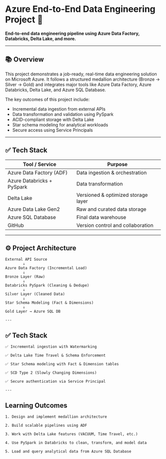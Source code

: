 # Azure End‑to‑End Data Engineering Project 🚀

**End-to-end data engineering pipeline using Azure Data Factory, Databricks, Delta Lake, and more.**

---

## 📚 Overview

This project demonstrates a job-ready, real-time data engineering solution on Microsoft Azure. It follows a structured medallion architecture (Bronze → Silver → Gold) and integrates major tools like Azure Data Factory, Azure Databricks, Delta Lake, and Azure SQL Database.

The key outcomes of this project include:

- Incremental data ingestion from external APIs
- Data transformation and validation using PySpark
- ACID-compliant storage with Delta Lake
- Star schema modeling for analytical workloads
- Secure access using Service Principals

---

## ✅ Tech Stack

| Tool / Service                | Purpose                                   |
|------------------------------|-------------------------------------------|
| Azure Data Factory (ADF)     | Data ingestion & orchestration            |
| Azure Databricks + PySpark   | Data transformation                       |
| Delta Lake                   | Versioned & optimized storage layer       |
| Azure Data Lake Gen2         | Raw and curated data storage              |
| Azure SQL Database           | Final data warehouse                      |
| GitHub                       | Version control and collaboration         |

---

## ⚙️ Project Architecture

```text
External API Source
        ↓
Azure Data Factory (Incremental Load)
        ↓
Bronze Layer (Raw)
        ↓
Databricks PySpark (Cleaning & Dedupe)
        ↓
Silver Layer (Cleaned Data)
        ↓
Star Schema Modeling (Fact & Dimensions)
        ↓
Gold Layer → Azure SQL DB

---
```
## ✅ Tech Stack
```
✅ Incremental ingestion with Watermarking

✅ Delta Lake Time Travel & Schema Enforcement

✅ Star Schema modeling with Fact & Dimension tables

✅ SCD Type 2 (Slowly Changing Dimensions)

✅ Secure authentication via Service Principal

---

```
## Learning Outcomes
```
1. Design and implement medallion architecture

2. Build scalable pipelines using ADF

3. Work with Delta Lake features (VACUUM, Time Travel, etc.)

4. Use PySpark in Databricks to clean, transform, and model data

5. Load and query analytical data from Azure SQL Database